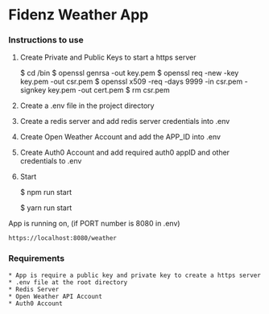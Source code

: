 # Fidenz Weather App

### Instructions to use

1. Create Private and Public Keys to start a https server

    $ cd /bin
    $ openssl genrsa -out key.pem
    $ openssl req -new -key key.pem -out csr.pem
    $ openssl x509 -req -days 9999 -in csr.pem -signkey key.pem -out cert.pem 
    $ rm csr.pem

2. Create a .env file in the project directory

3. Create a redis server and add redis server credentials into .env

4. Create Open Weather Account and add the APP_ID into .env

5. Create Auth0 Account and add required auth0 appID and other credentials to .env

6. Start

    $ npm run start

    $ yarn run start

App is running on, (if PORT number is 8080 in .env)

    https://localhost:8080/weather

### Requirements

    * App is require a public key and private key to create a https server
    * .env file at the root directory
    * Redis Server
    * Open Weather API Account
    * Auth0 Account
